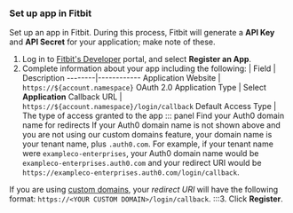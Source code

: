 ### Set up app in Fitbit
Set up an app in Fitbit. During this process, Fitbit will generate a **API Key** and **API Secret** for your application; make note of these.
1. Log in to [Fitbit's Developer](https://dev.fitbit.com) portal, and select **Register an App**.
2. Complete information about your app including the following:
| Field | Description
--------|------------
Application Website | `https://${account.namespace}`
OAuth 2.0 Application Type | Select **Application**
Callback URL | `https://${account.namespace}/login/callback`
Default Access Type | The type of access granted to the app
::: panel Find your Auth0 domain name for redirects
If your Auth0 domain name is not shown above and you are not using our custom domains feature, your domain name is your tenant name, plus `.auth0.com`. For example, if your tenant name were `exampleco-enterprises`, your Auth0 domain name would be `exampleco-enterprises.auth0.com` and your redirect URI would be `https://exampleco-enterprises.auth0.com/login/callback`.

If you are using [custom domains](/custom-domains), your <dfn data-key="callback">redirect URI</dfn> will have the following format: `https://<YOUR CUSTOM DOMAIN>/login/callback`.
:::3. Click **Register**.
